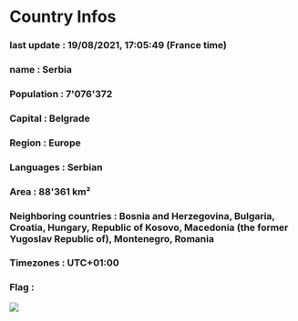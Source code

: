 # Country  Infos
### last update : 19/08/2021, 17:05:49 (France time)

### name : Serbia
### Population : 7'076'372
### Capital : Belgrade
### Region : Europe
### Languages : Serbian
### Area : 88'361 km²
### Neighboring countries : Bosnia and Herzegovina, Bulgaria, Croatia, Hungary, Republic of Kosovo, Macedonia (the former Yugoslav Republic of), Montenegro, Romania
### Timezones : UTC+01:00

### Flag :
![](https://restcountries.eu/data/srb.svg)